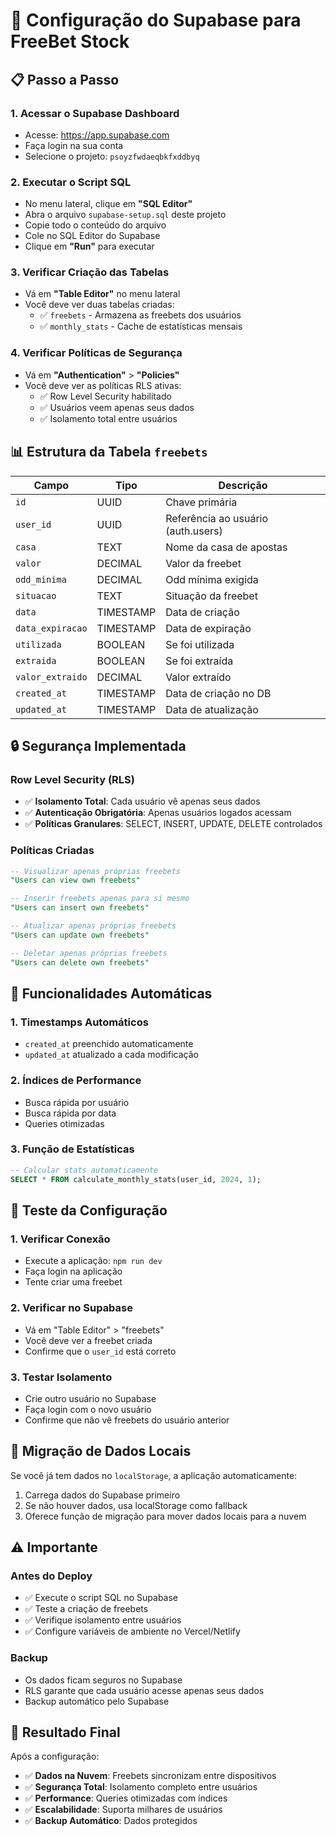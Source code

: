 # 🔧 Configuração do Supabase para FreeBet Stock

## 📋 Passo a Passo

### 1. **Acessar o Supabase Dashboard**
- Acesse: https://app.supabase.com
- Faça login na sua conta
- Selecione o projeto: `psoyzfwdaeqbkfxddbyq`

### 2. **Executar o Script SQL**
- No menu lateral, clique em **"SQL Editor"**
- Abra o arquivo `supabase-setup.sql` deste projeto
- Copie todo o conteúdo do arquivo
- Cole no SQL Editor do Supabase
- Clique em **"Run"** para executar

### 3. **Verificar Criação das Tabelas**
- Vá em **"Table Editor"** no menu lateral
- Você deve ver duas tabelas criadas:
  - ✅ `freebets` - Armazena as freebets dos usuários
  - ✅ `monthly_stats` - Cache de estatísticas mensais

### 4. **Verificar Políticas de Segurança**
- Vá em **"Authentication"** > **"Policies"**
- Você deve ver as políticas RLS ativas:
  - ✅ Row Level Security habilitado
  - ✅ Usuários veem apenas seus dados
  - ✅ Isolamento total entre usuários

## 📊 Estrutura da Tabela `freebets`

| Campo | Tipo | Descrição |
|-------|------|-----------|
| `id` | UUID | Chave primária |
| `user_id` | UUID | Referência ao usuário (auth.users) |
| `casa` | TEXT | Nome da casa de apostas |
| `valor` | DECIMAL | Valor da freebet |
| `odd_minima` | DECIMAL | Odd mínima exigida |
| `situacao` | TEXT | Situação da freebet |
| `data` | TIMESTAMP | Data de criação |
| `data_expiracao` | TIMESTAMP | Data de expiração |
| `utilizada` | BOOLEAN | Se foi utilizada |
| `extraida` | BOOLEAN | Se foi extraída |
| `valor_extraido` | DECIMAL | Valor extraído |
| `created_at` | TIMESTAMP | Data de criação no DB |
| `updated_at` | TIMESTAMP | Data de atualização |

## 🔒 Segurança Implementada

### Row Level Security (RLS)
- ✅ **Isolamento Total**: Cada usuário vê apenas seus dados
- ✅ **Autenticação Obrigatória**: Apenas usuários logados acessam
- ✅ **Políticas Granulares**: SELECT, INSERT, UPDATE, DELETE controlados

### Políticas Criadas
```sql
-- Visualizar apenas próprias freebets
"Users can view own freebets"

-- Inserir freebets apenas para si mesmo
"Users can insert own freebets" 

-- Atualizar apenas próprias freebets
"Users can update own freebets"

-- Deletar apenas próprias freebets
"Users can delete own freebets"
```

## 🚀 Funcionalidades Automáticas

### 1. **Timestamps Automáticos**
- `created_at` preenchido automaticamente
- `updated_at` atualizado a cada modificação

### 2. **Índices de Performance**
- Busca rápida por usuário
- Busca rápida por data
- Queries otimizadas

### 3. **Função de Estatísticas**
```sql
-- Calcular stats automaticamente
SELECT * FROM calculate_monthly_stats(user_id, 2024, 1);
```

## 🧪 Teste da Configuração

### 1. **Verificar Conexão**
- Execute a aplicação: `npm run dev`
- Faça login na aplicação
- Tente criar uma freebet

### 2. **Verificar no Supabase**
- Vá em "Table Editor" > "freebets"
- Você deve ver a freebet criada
- Confirme que o `user_id` está correto

### 3. **Testar Isolamento**
- Crie outro usuário no Supabase
- Faça login com o novo usuário
- Confirme que não vê freebets do usuário anterior

## 📁 Migração de Dados Locais

Se você já tem dados no `localStorage`, a aplicação automaticamente:
1. Carrega dados do Supabase primeiro
2. Se não houver dados, usa localStorage como fallback
3. Oferece função de migração para mover dados locais para a nuvem

## ⚠️ Importante

### Antes do Deploy
- ✅ Execute o script SQL no Supabase
- ✅ Teste a criação de freebets
- ✅ Verifique isolamento entre usuários
- ✅ Configure variáveis de ambiente no Vercel/Netlify

### Backup
- Os dados ficam seguros no Supabase
- RLS garante que cada usuário acesse apenas seus dados
- Backup automático pelo Supabase

## 🎯 Resultado Final

Após a configuração:
- ✅ **Dados na Nuvem**: Freebets sincronizam entre dispositivos
- ✅ **Segurança Total**: Isolamento completo entre usuários  
- ✅ **Performance**: Queries otimizadas com índices
- ✅ **Escalabilidade**: Suporta milhares de usuários
- ✅ **Backup Automático**: Dados protegidos

